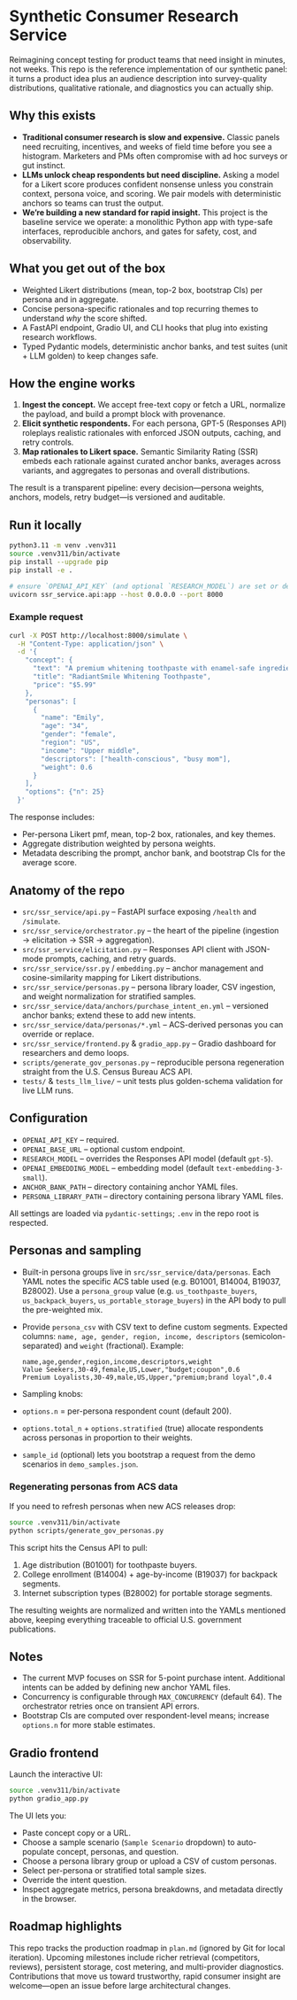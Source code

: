 # Synthetic Consumer Research Service

Reimagining concept testing for product teams that need insight in minutes, not weeks. This repo is the reference implementation of our synthetic panel: it turns a product idea plus an audience description into survey-quality distributions, qualitative rationale, and diagnostics you can actually ship.

## Why this exists

- **Traditional consumer research is slow and expensive.** Classic panels need recruiting, incentives, and weeks of field time before you see a histogram. Marketers and PMs often compromise with ad hoc surveys or gut instinct.
- **LLMs unlock cheap respondents but need discipline.** Asking a model for a Likert score produces confident nonsense unless you constrain context, persona voice, and scoring. We pair models with deterministic anchors so teams can trust the output.
- **We’re building a new standard for rapid insight.** This project is the baseline service we operate: a monolithic Python app with type-safe interfaces, reproducible anchors, and gates for safety, cost, and observability.

## What you get out of the box

- Weighted Likert distributions (mean, top-2 box, bootstrap CIs) per persona and in aggregate.
- Concise persona-specific rationales and top recurring themes to understand *why* the score shifted.
- A FastAPI endpoint, Gradio UI, and CLI hooks that plug into existing research workflows.
- Typed Pydantic models, deterministic anchor banks, and test suites (unit + LLM golden) to keep changes safe.

## How the engine works

1. **Ingest the concept.** We accept free-text copy or fetch a URL, normalize the payload, and build a prompt block with provenance.
2. **Elicit synthetic respondents.** For each persona, GPT-5 (Responses API) roleplays realistic rationales with enforced JSON outputs, caching, and retry controls.
3. **Map rationales to Likert space.** Semantic Similarity Rating (SSR) embeds each rationale against curated anchor banks, averages across variants, and aggregates to personas and overall distributions.

The result is a transparent pipeline: every decision—persona weights, anchors, models, retry budget—is versioned and auditable.

## Run it locally

```bash
python3.11 -m venv .venv311
source .venv311/bin/activate
pip install --upgrade pip
pip install -e .

# ensure `OPENAI_API_KEY` (and optional `RESEARCH_MODEL`) are set or defined in `.env`
uvicorn ssr_service.api:app --host 0.0.0.0 --port 8000
```

### Example request

```bash
curl -X POST http://localhost:8000/simulate \
  -H "Content-Type: application/json" \
  -d '{
    "concept": {
      "text": "A premium whitening toothpaste with enamel-safe ingredients and a refreshing mint flavor.",
      "title": "RadiantSmile Whitening Toothpaste",
      "price": "$5.99"
    },
    "personas": [
      {
        "name": "Emily",
        "age": "34",
        "gender": "female",
        "region": "US",
        "income": "Upper middle",
        "descriptors": ["health-conscious", "busy mom"],
        "weight": 0.6
      }
    ],
    "options": {"n": 25}
  }'
```

The response includes:

- Per-persona Likert pmf, mean, top-2 box, rationales, and key themes.
- Aggregate distribution weighted by persona weights.
- Metadata describing the prompt, anchor bank, and bootstrap CIs for the average score.

## Anatomy of the repo

- `src/ssr_service/api.py` – FastAPI surface exposing `/health` and `/simulate`.
- `src/ssr_service/orchestrator.py` – the heart of the pipeline (ingestion → elicitation → SSR → aggregation).
- `src/ssr_service/elicitation.py` – Responses API client with JSON-mode prompts, caching, and retry guards.
- `src/ssr_service/ssr.py` / `embedding.py` – anchor management and cosine-similarity mapping for Likert distributions.
- `src/ssr_service/personas.py` – persona library loader, CSV ingestion, and weight normalization for stratified samples.
- `src/ssr_service/data/anchors/purchase_intent_en.yml` – versioned anchor banks; extend these to add new intents.
- `src/ssr_service/data/personas/*.yml` – ACS-derived personas you can override or replace.
- `src/ssr_service/frontend.py` & `gradio_app.py` – Gradio dashboard for researchers and demo loops.
- `scripts/generate_gov_personas.py` – reproducible persona regeneration straight from the U.S. Census Bureau ACS API.
- `tests/` & `tests_llm_live/` – unit tests plus golden-schema validation for live LLM runs.

## Configuration

- `OPENAI_API_KEY` – required.
- `OPENAI_BASE_URL` – optional custom endpoint.
- `RESEARCH_MODEL` – overrides the Responses API model (default `gpt-5`).
- `OPENAI_EMBEDDING_MODEL` – embedding model (default `text-embedding-3-small`).
- `ANCHOR_BANK_PATH` – directory containing anchor YAML files.
- `PERSONA_LIBRARY_PATH` – directory containing persona library YAML files.

All settings are loaded via `pydantic-settings`; `.env` in the repo root is respected.

## Personas and sampling

- Built-in persona groups live in `src/ssr_service/data/personas`. Each YAML notes the specific ACS table used (e.g. B01001, B14004, B19037, B28002). Use a `persona_group` value (e.g. `us_toothpaste_buyers`, `us_backpack_buyers`, `us_portable_storage_buyers`) in the API body to pull the pre-weighted mix.
- Provide `persona_csv` with CSV text to define custom segments. Expected columns: `name, age, gender, region, income, descriptors` (semicolon-separated) and `weight` (fractional). Example:

  ```csv
  name,age,gender,region,income,descriptors,weight
  Value Seekers,30-49,female,US,Lower,"budget;coupon",0.6
  Premium Loyalists,30-49,male,US,Upper,"premium;brand loyal",0.4
  ```

- Sampling knobs:
- `options.n` = per-persona respondent count (default 200).
- `options.total_n` + `options.stratified` (true) allocate respondents across personas in proportion to their weights.
- `sample_id` (optional) lets you bootstrap a request from the demo scenarios in `demo_samples.json`.

### Regenerating personas from ACS data

If you need to refresh personas when new ACS releases drop:

```bash
source .venv311/bin/activate
python scripts/generate_gov_personas.py
```

This script hits the Census API to pull:

1. Age distribution (B01001) for toothpaste buyers.
2. College enrollment (B14004) + age-by-income (B19037) for backpack segments.
3. Internet subscription types (B28002) for portable storage segments.

The resulting weights are normalized and written into the YAMLs mentioned above, keeping everything traceable to official U.S. government publications.

## Notes

- The current MVP focuses on SSR for 5-point purchase intent. Additional intents can be added by defining new anchor YAML files.
- Concurrency is configurable through `MAX_CONCURRENCY` (default 64). The orchestrator retries once on transient API errors.
- Bootstrap CIs are computed over respondent-level means; increase `options.n` for more stable estimates.

## Gradio frontend

Launch the interactive UI:

```bash
source .venv311/bin/activate
python gradio_app.py
```

The UI lets you:

- Paste concept copy or a URL.
- Choose a sample scenario (`Sample Scenario` dropdown) to auto-populate concept, personas, and question.
- Choose a persona library group or upload a CSV of custom personas.
- Select per-persona or stratified total sample sizes.
- Override the intent question.
- Inspect aggregate metrics, persona breakdowns, and metadata directly in the browser.

## Roadmap highlights

This repo tracks the production roadmap in `plan.md` (ignored by Git for local iteration). Upcoming milestones include richer retrieval (competitors, reviews), persistent storage, cost metering, and multi-provider diagnostics. Contributions that move us toward trustworthy, rapid consumer insight are welcome—open an issue before large architectural changes.
